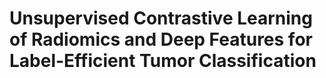 # Unsupervised Contrastive Learning of Radiomics and Deep Features for Label-Efficient Tumor Classification
